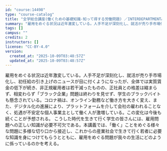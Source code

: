 ```yaml
---
id: "course:14498"
type: "course-catalog"
title: "全学総合講座(働くための基礎知識-知って得する労働問題) ／INTERDEPARTMENTAL LECTURES(BASIC KNOWLEDGE FOR WORKING: LABOR ISSUES YOU SHOULD KNOW)"
summary: "雇用をめぐる状況は近年激変している。人手不足が深刻化し、就活が売り手市場化し、初任給の引き上げのニュースが目に付くようになったが、全体では実質賃金の低下が続き、非正規雇用者は若干減ったものの、正社員との格差は縮まらず、相変わらず「ブラック企…"
tags: []
campus: ""
credits: 2
instructors: []
license: "CC-BY-4.0"
version:
  created_at: "2025-10-09T03:48:57Z"
  updated_at: "2025-10-09T03:48:57Z"
---
```

雇用をめぐる状況は近年激変している。人手不足が深刻化し、就活が売り手市場化し、初任給の引き上げのニュースが目に付くようになったが、全体では実質賃金の低下が続き、非正規雇用者は若干減ったものの、正社員との格差は縮まらず、相変わらず「ブラック企業」問題は終わりを見せず、学生のブラックバイトも懸念されている。コロナ禍は、オンライン勤務など働き方を大きく変え、また、デジタル化の進展により、プラットフォームを介して会社の雇われることなく、処遇が不安定な個人事業主として働く人が激増している。この変化は今後も続くことが予想される。 こうした時代を生きて行く学生の皆さんには、雇用問題への正しい知識が必要不可欠である。本講義では、「働く」ことをめぐる様々な問題に多様な切り口から接近し、これからの産業社会で生きて行く若者に必要な知識を身につけてもらうとともに、雇用をめぐる問題が我々の生活にどのように係っているのかを考える。
